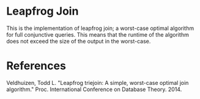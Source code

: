 # Leapfrog Join

This is the implementation of leapfrog join; a worst-case optimal algorithm for full conjunctive queries. This means that the runtime of the algorithm does not exceed the size of the output in the worst-case. 

# References

Veldhuizen, Todd L. "Leapfrog triejoin: A simple, worst-case optimal join algorithm." Proc. International Conference on Database Theory. 2014.
